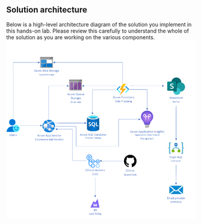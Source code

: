 ## Solution architecture
Below is a high-level architecture diagram of the solution you implement in this hands-on lab. Please review this carefully to understand the whole of the solution as you are working on the various components.
![This solution diagram includes a high-level overview of the architecture implemented within this hands-on lab.](media/architecture-diagram-updated.png "Solution architecture diagram")

